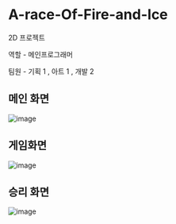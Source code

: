# A-race-Of-Fire-and-Ice
2D 프로젝트

역할 - 메인프로그래머 

팀원 - 기획 1 , 아트 1 , 개발 2

## 메인 화면
![image](https://user-images.githubusercontent.com/96757248/147522732-5c39a93b-4635-46b6-aed2-bcb1251ba9a2.png)


## 게임화면
![image](https://user-images.githubusercontent.com/96757248/147523015-2eea9b4d-6849-4e28-a2cc-92ae1f858481.png)


## 승리 화면

![image](https://user-images.githubusercontent.com/96757248/147523046-ec123306-4a0d-4b75-8d73-e7891d239895.png)
